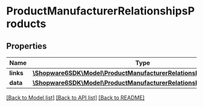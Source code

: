 # ProductManufacturerRelationshipsProducts

## Properties
Name | Type | Description | Notes
------------ | ------------- | ------------- | -------------
**links** | [**\Shopware6SDK\Model\ProductManufacturerRelationshipsProductsLinks**](ProductManufacturerRelationshipsProductsLinks.md) |  | [optional] 
**data** | [**\Shopware6SDK\Model\ProductManufacturerRelationshipsProductsData[]**](ProductManufacturerRelationshipsProductsData.md) |  | [optional] 

[[Back to Model list]](../../README.md#documentation-for-models) [[Back to API list]](../../README.md#documentation-for-api-endpoints) [[Back to README]](../../README.md)

